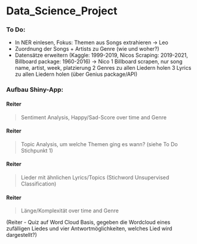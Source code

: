 # Data_Science_Project


### To Do:
- In NER einlesen, Fokus: Themen aus Songs extrahieren      -> Leo
- Zuordnung der Songs + Artists zu Genre (wie und woher?)
- Datensätze erweitern (Kaggle: 1999-2019, Nicos Scraping: 2019-2021, Billboard package: 1960-2016)   -> Nico
    1 Billboard scrapen, nur song name, artist, week, platzierung
    2 Genres zu allen Liedern holen
    3 Lyrics zu allen Liedern holen (über Genius package/API)


### Aufbau Shiny-App:

#### Reiter
> Sentiment Analysis, Happy/Sad-Score over time and Genre

#### Reiter 
> Topic Analysis, um welche Themen ging es wann? (siehe To Do Stichpunkt 1)

#### Reiter 
> Lieder mit ähnlichen Lyrics/Topics (Stichword Unsupervised Classification)

#### Reiter 
> Länge/Komplexität over time and Genre

(Reiter - Quiz auf Word Cloud Basis, gegeben die Wordcloud eines zufälligen Liedes und vier Antwortmöglichkeiten, welches Lied wird dargestellt?)



